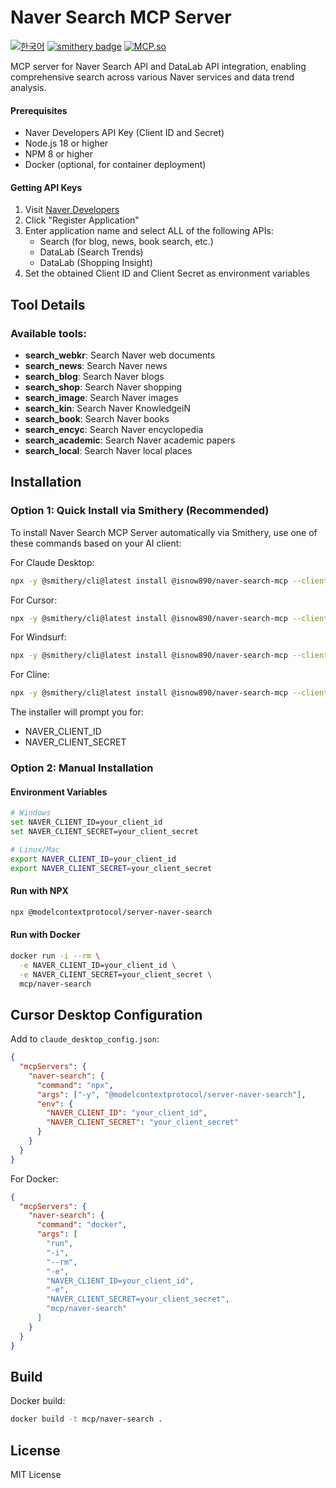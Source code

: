 # Naver Search MCP Server

[![한국어](https://img.shields.io/badge/한국어-README-yellow)](README-ko.md)
[![smithery badge](https://smithery.ai/badge/@isnow890/naver-search-mcp)](https://smithery.ai/server/@isnow890/naver-search-mcp)
[![MCP.so](https://img.shields.io/badge/MCP.so-Naver%20Search%20MCP-blue)](https://mcp.so/server/naver-search-mcp/isnow890)

MCP server for Naver Search API and DataLab API integration, enabling comprehensive search across various Naver services and data trend analysis.

#### Prerequisites

- Naver Developers API Key (Client ID and Secret)
- Node.js 18 or higher
- NPM 8 or higher
- Docker (optional, for container deployment)

#### Getting API Keys

1. Visit [Naver Developers](https://developers.naver.com/apps/#/register)
2. Click "Register Application"
3. Enter application name and select ALL of the following APIs:
   - Search (for blog, news, book search, etc.)
   - DataLab (Search Trends)
   - DataLab (Shopping Insight)
4. Set the obtained Client ID and Client Secret as environment variables

## Tool Details

### Available tools:

- **search_webkr**: Search Naver web documents
- **search_news**: Search Naver news
- **search_blog**: Search Naver blogs
- **search_shop**: Search Naver shopping
- **search_image**: Search Naver images
- **search_kin**: Search Naver KnowledgeiN
- **search_book**: Search Naver books
- **search_encyc**: Search Naver encyclopedia
- **search_academic**: Search Naver academic papers
- **search_local**: Search Naver local places

## Installation

### Option 1: Quick Install via Smithery (Recommended)

To install Naver Search MCP Server automatically via Smithery, use one of these commands based on your AI client:

For Claude Desktop:

```bash
npx -y @smithery/cli@latest install @isnow890/naver-search-mcp --client claude
```

For Cursor:

```bash
npx -y @smithery/cli@latest install @isnow890/naver-search-mcp --client cursor
```

For Windsurf:

```bash
npx -y @smithery/cli@latest install @isnow890/naver-search-mcp --client windsurf
```

For Cline:

```bash
npx -y @smithery/cli@latest install @isnow890/naver-search-mcp --client cline
```

The installer will prompt you for:

- NAVER_CLIENT_ID
- NAVER_CLIENT_SECRET

### Option 2: Manual Installation

#### Environment Variables

```bash
# Windows
set NAVER_CLIENT_ID=your_client_id
set NAVER_CLIENT_SECRET=your_client_secret

# Linux/Mac
export NAVER_CLIENT_ID=your_client_id
export NAVER_CLIENT_SECRET=your_client_secret
```

#### Run with NPX

```bash
npx @modelcontextprotocol/server-naver-search
```

#### Run with Docker

```bash
docker run -i --rm \
  -e NAVER_CLIENT_ID=your_client_id \
  -e NAVER_CLIENT_SECRET=your_client_secret \
  mcp/naver-search
```

## Cursor Desktop Configuration

Add to `claude_desktop_config.json`:

```json
{
  "mcpServers": {
    "naver-search": {
      "command": "npx",
      "args": ["-y", "@modelcontextprotocol/server-naver-search"],
      "env": {
        "NAVER_CLIENT_ID": "your_client_id",
        "NAVER_CLIENT_SECRET": "your_client_secret"
      }
    }
  }
}
```

For Docker:

```json
{
  "mcpServers": {
    "naver-search": {
      "command": "docker",
      "args": [
        "run",
        "-i",
        "--rm",
        "-e",
        "NAVER_CLIENT_ID=your_client_id",
        "-e",
        "NAVER_CLIENT_SECRET=your_client_secret",
        "mcp/naver-search"
      ]
    }
  }
}
```
## Build

Docker build:

```bash
docker build -t mcp/naver-search .
```



## License

MIT License
